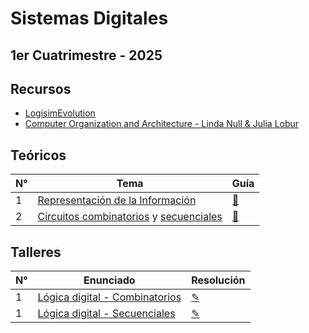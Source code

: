 # Sistemas Digitales

## 1er Cuatrimestre - 2025

## Recursos

- [LogisimEvolution](https://github.com/logisim-evolution/logisim-evolution)
- [Computer Organization and Architecture - Linda Null & Julia Lobur](https://junyours.wordpress.com/wp-content/uploads/2012/07/computer-organization-and-architecture.pdf)

## Teóricos

| N° | Tema                                                                                          | Guía |
|-----|----------------------------------------------------------------------------------------------|------|
| 1   | [Representación de la Información](https://github.com/blatth/uba-sd/blob/master/Teoricas/Teorica1.pdf) | [📎](https://github.com/blatth/uba-sd/blob/main/Gu%C3%ADas/Guia1.pdf)
| 2   | [Circuitos combinatorios](https://github.com/blatth/uba-sd/blob/master/Teoricas/Teorica2.pdf) y [secuenciales](https://github.com/blatth/uba-sd/blob/main/Teoricas/Teorica2b.pdf) | [📎](https://github.com/blatth/uba-sd/blob/main/Gu%C3%ADas/Guia2.pdf)

## Talleres

| N° |                  Enunciado                       | Resolución  |
|----|--------------------------------------------------|-------------|
| 1  | [Lógica digital - Combinatorios](https://github.com/blatth/uba-sd/blob/master/Talleres/Enunciados/TallerE1.pdf) | [✎](https://github.com/blatth/uba-sd/blob/master/Talleres/Resoluciones/Taller1)
| 1  | [Lógica digital - Secuenciales](https://github.com/blatth/uba-sd/blob/master/Talleres/Enunciados/TallerE2.pdf) | [✎](https://github.com/blatth/uba-sd/blob/master/Talleres/Resoluciones/Taller2)
